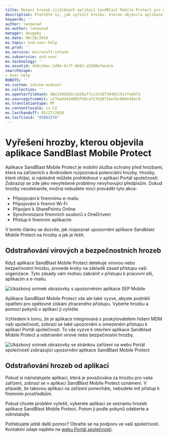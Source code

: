 ```yaml
---
title: Řešení hrozeb zjištěných aplikací SandBlast Mobile Protect pro Android | Dokumentace Microsoftu
description: Přečtěte si, jak vyřešit hrozbu, kterou objevila aplikace SandBlast Mobile Protect pro Android.
keywords: ''
author: lenewsad
ms.author: lanewsad
manager: dougeby
ms.date: 08/28/2018
ms.topic: end-user-help
ms.prod: ''
ms.service: microsoft-intune
ms.subservice: end-user
ms.technology: ''
ms.assetid: 449c34ec-2d94-4c7f-8691-a5200efee3cb
searchScope:
- User help
ROBOTS: ''
ms.custom: intune-enduser
ms.collection: ''
ms.openlocfilehash: 86e2305692c1e50af7cc2518f394b5c91cfed4f3
ms.sourcegitcommit: a77ba49424803fddcaf23326f1befbc004e48ac9
ms.translationtype: MT
ms.contentlocale: cs-CZ
ms.lasthandoff: 05/27/2020
ms.locfileid: "83882278"
---
```

# <a name="resolve-a-threat-found-by-sandblast-mobile-protect"></a>Vyřešení hrozby, kterou objevila aplikace SandBlast Mobile Protect

Aplikace SandBlast Mobile Protect je mobilní služba ochrany před hrozbami, která na zařízeních s Androidem rozpoznává potenciální hrozby. Hrozby, které ohlásí, si následně můžete prohlédnout v aplikaci Portál společnosti. Zobrazují se zde jako nevyřešené problémy nevyhovující předpisům. Dokud hrozby neodstraníte, možná nebudete moci provádět tyto akce:   

* Připojování k firemnímu e-mailu
* Připojování k firemní Wi-Fi
* Připojení k SharePointu Online
* Synchronizace firemních souborů s OneDrivem
* Přístup k firemním aplikacím

V tomto článku se dozvíte, jak rozpoznat upozornění aplikace Sandblast Mobile Protect na hrozby a jak je řešit.  

## <a name="troubleshoot-virus-or-security-threat"></a>Odstraňování virových a bezpečnostních hrozeb  
Když aplikace SandBlast Mobile Protect detekuje virovou nebo bezpečnostní hrozbu, provede kroky na základě zásad přístupu vaší organizace. Tyto zásady vám mohou zabránit v přístupu k pracovní síti, aplikacím a e-mailu.  

![Ukázkový snímek obrazovky s upozorněním aplikace SEP Mobile](./media/skycure-list-of-potential-issues-android.png)  

Aplikace SandBlast Mobile Protect vás ale také vyzve, abyste podnikli opatření pro opětovné získání ztraceného přístupu. Vyberte hrozbu a pomocí pokynů v aplikaci ji vyřešte.

Vzhledem k tomu, že je aplikace integrovaná s poskytovatelem řešení MDM vaší společnosti, zobrazí se také upozornění o omezeném přístupu k aplikaci Portál společnosti. To vás vyzve k otevření aplikace Sandblast Mobile Protect a odstranění virové nebo bezpečnostní hrozby.

  ![Ukázkový snímek obrazovky se stránkou zařízení na webu Portál společnosti zobrazující upozornění aplikace SandBlast Mobile Protect](./media/CP-lookout-virus-banner-1808.png)  

## <a name="troubleshoot-an-app-threat"></a>Odstraňování hrozeb od aplikací  

Pokud si nainstalujete aplikaci, která je považována za hrozbu pro vaše zařízení, zobrazí se v aplikaci SandBlast Mobile Protect oznámení. V případě, že takovou aplikaci na zařízení ponecháte, nebudete mít přístup k firemním prostředkům.  

Pokud chcete problém vyřešit, vyberete aplikaci ze seznamu hrozeb aplikace SandBlast Mobile Protect. Potom ji podle pokynů odeberte a odinstalujte.     

Potřebujete ještě další pomoc? Obraťte se na podporu ve vaší společnosti. Kontaktní údaje najdete na [webu Portál společnosti](https://go.microsoft.com/fwlink/?linkid=2010980).
